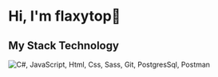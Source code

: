 <h1 align="centre">Hi, I'm flaxytop👋</h1>


<h2>My Stack Technology</h2>
<img src="https://skillicons.dev/icons?i=cs,js,html,css,vue,git,postgres" alt="C#, JavaScript, Html, Css, Sass, Git, PostgresSql, Postman">
